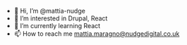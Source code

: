 - 👋 Hi, I’m @mattia-nudge
- 👀 I’m interested in Drupal, React
- 🌱 I’m currently learning React
- 📫 How to reach me mattia.maragno@nudgedigital.co.uk

<!---
mattia-nudge/mattia-nudge is a ✨ special ✨ repository because its `README.md` (this file) appears on your GitHub profile.
You can click the Preview link to take a look at your changes.
- 💞️ I’m looking to collaborate on ...
--->
